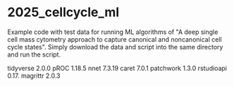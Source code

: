 # 2025_cellcycle_ml
Example code with test data for running ML algorithms of "A deep single cell mass cytometry approach to capture canonical and noncanonical cell cycle states". Simply download the data and script into the same directory and run the script.


tidyverse 2.0.0
pROC 1.18.5
nnet 7.3.19
caret 7.0.1
patchwork 1.3.0
rstudioapi 0.17.
magrittr 2.0.3
